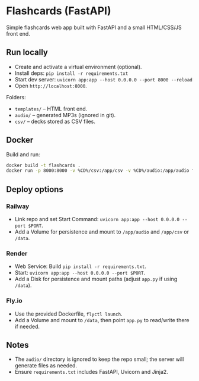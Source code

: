 # Flashcards (FastAPI)

Simple flashcards web app built with FastAPI and a small HTML/CSS/JS front end.

## Run locally

- Create and activate a virtual environment (optional).
- Install deps: `pip install -r requirements.txt`
- Start dev server: `uvicorn app:app --host 0.0.0.0 --port 8000 --reload`
- Open `http://localhost:8000`.

Folders:
- `templates/` – HTML front end.
- `audio/` – generated MP3s (ignored in git).
- `csv/` – decks stored as CSV files.

## Docker

Build and run:

```sh
docker build -t flashcards .
docker run -p 8000:8000 -v %CD%/csv:/app/csv -v %CD%/audio:/app/audio flashcards
```

## Deploy options

### Railway
- Link repo and set Start Command: `uvicorn app:app --host 0.0.0.0 --port $PORT`.
- Add a Volume for persistence and mount to `/app/audio` and `/app/csv` or `/data`.

### Render
- Web Service: Build `pip install -r requirements.txt`.
- Start: `uvicorn app:app --host 0.0.0.0 --port $PORT`.
- Add a Disk for persistence and mount paths (adjust `app.py` if using `/data`).

### Fly.io
- Use the provided Dockerfile, `flyctl launch`.
- Add a Volume and mount to `/data`, then point `app.py` to read/write there if needed.

## Notes
- The `audio/` directory is ignored to keep the repo small; the server will generate files as needed.
- Ensure `requirements.txt` includes FastAPI, Uvicorn and Jinja2.